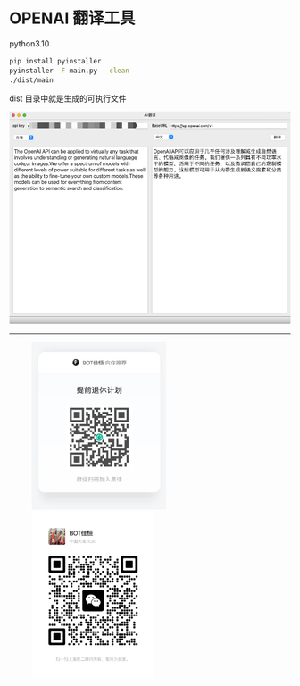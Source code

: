 # OPENAI 翻译工具

python3.10

```bash
pip install pyinstaller
pyinstaller -F main.py --clean
./dist/main
```


dist 目录中就是生成的可执行文件

![ex1.jpg](resources%2Fimage%2Fex1.jpg)


---

<figure class="third">
<img src=resources/image/zsxq.jpg height=300 /><img src=resources/image/weixin.jpg height=300 />
</figure>